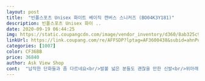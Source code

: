 ```yaml
---
layout: post 
title:  "빈폴스포츠 Unisex 화이트 베이직 캔버스 스니커즈 (BO04K3Y181)" 
description: 빈폴스포츠 Unisex 화이 ..
date: 2020-09-19 06:44:25 
img: https://static.coupangcdn.com/image/vendor_inventory/d360/8ab325c98f29b9b723f37e0b9f5434579219f2521b5b6d0c299e73546ca4.jpg 
linkUrl: https://link.coupang.com/re/AFFSDP?lptag=AF3600438&subid=ahnPublicAsk&pageKey=1639111740&itemId=2795254808&vendorItemId=70755248308&traceid=V0-113-586dcc0cfb3d5bba 
categories: [1007] 
color: CF36BB 
price: 36840 
author: Ask View Shop 
cont:  "납작한 단화들과 좀 다르네요<br/>발볼 넓은 분들도 괜찮을 만한 신발<br/>위아래 높이가 높은 거 같고<br/>" 
---
```

